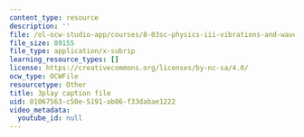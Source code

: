 ```yaml
---
content_type: resource
description: ''
file: /ol-ocw-studio-app/courses/8-03sc-physics-iii-vibrations-and-waves-fall-2016/01067563c50e5191ab06f33dabae1222_sBKHUPDUI1o.vtt
file_size: 89155
file_type: application/x-subrip
learning_resource_types: []
license: https://creativecommons.org/licenses/by-nc-sa/4.0/
ocw_type: OCWFile
resourcetype: Other
title: 3play caption file
uid: 01067563-c50e-5191-ab06-f33dabae1222
video_metadata:
  youtube_id: null
---
```


